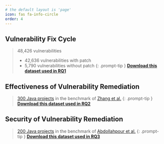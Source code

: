 ```yaml
---
# the default layout is 'page'
icon: fas fa-info-circle
order: 4
---
```

## Vulnerability Fix Cycle
> 48,426 vulnerabilities
> * 42,636 vulnerabilities with patch
> * 5,790 vulnerabilities without patch
{: .prompt-tip }
[**Download this dataset used in RQ1**](https://github.com/vulnscanpro/vulnscanpro.github.io/blob/main/data/RQ1.xlsx)
## Effectiveness of Vulnerability Remediation
> [300 Java projects](https://entuedu-my.sharepoint.com/personal/zh0004ye_e_ntu_edu_sg/_layouts/15/onedrive.aspx?id=%2Fpersonal%2Fzh0004ye%5Fe%5Fntu%5Fedu%5Fsg%2FDocuments%2F2nd%20works%2FICSE23%20logs%2Fremediation%2Ezip&parent=%2Fpersonal%2Fzh0004ye%5Fe%5Fntu%5Fedu%5Fsg%2FDocuments%2F2nd%20works%2FICSE23%20logs&ga=1) in the benchmark of [Zhang et al.](https://ieeexplore.ieee.org/document/10172542)
{: .prompt-tip }
[**Download this dataset used in RQ2**](https://github.com/vulnscanpro/vulnscanpro.github.io/blob/main/data/RQ2.xlsx)
## Security of Vulnerability Remediation
> [200 Java projects](https://zenodo.org/records/13624090) in the benchmark of [Abdollahpour et al.](https://ieeexplore.ieee.org/document/10795279)
{: .prompt-tip }
[**Download this dataset used in RQ3**](https://github.com/vulnscanpro/vulnscanpro.github.io/blob/main/data/RQ3.xlsx)
